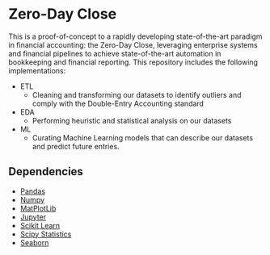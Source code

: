 # Zero-Day Close
This is a proof-of-concept to a rapidly developing state-of-the-art paradigm in financial accounting: the Zero-Day Close, leveraging enterprise systems and financial pipelines to achieve state-of-the-art automation in bookkeeping and financial reporting. This repository includes the following implementations:

* ETL
  * Cleaning and transforming our datasets to identify outliers and comply with the Double-Entry Accounting standard
* EDA
  * Performing heuristic and statistical analysis on our datasets
* ML
  * Curating Machine Learning models that can describe our datasets and predict future entries.

## Dependencies
* [Pandas](https://pandas.pydata.org/)
* [Numpy](https://numpy.org/)
* [MatPlotLib](https://matplotlib.org/)
* [Jupyter](https://jupyter.org/)
* [Scikit Learn](https://scikit-learn.org/stable/)
* [Scipy Statistics](https://scipy.org/)
* [Seaborn](https://seaborn.pydata.org/)
